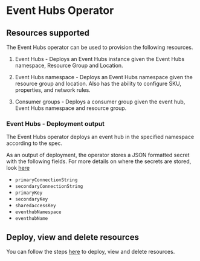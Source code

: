 # Event Hubs Operator

## Resources supported

The Event Hubs operator can be used to provision the following resources.

1. Event Hubs - Deploys an Event Hubs instance given the Event Hubs namespace, Resource Group and Location.

2. Event Hubs namespace - Deploys an Event Hubs namespace given the resource group and location. Also has the ability to configure SKU, properties, and network rules.

3. Consumer groups - Deploys a consumer group given the event hub, Event Hubs namespace and resource group.

### Event Hubs - Deployment output

The Event Hubs operator deploys an event hub in the specified namespace according to the spec.

As an output of deployment, the operator stores a JSON formatted secret with the following fields. For more details on where the secrets are stored, look [here](/docs/secrets.md)

- `primaryConnectionString`
- `secondaryConnectionString`
- `primaryKey`
- `secondaryKey`
- `sharedaccessKey`
- `eventhubNamespace`
- `eventhubName`

## Deploy, view and delete resources

You can follow the steps [here](/docs/topics/resourceprovision.md) to deploy, view and delete resources.

<!-- ## How would you use the Event Hubs Operator to support a real application?

TODO: Demo app -->
